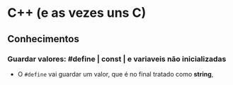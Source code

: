 # C++ (e as vezes uns C)

## Conhecimentos

### Guardar valores: #define | const | e variaveis não inicializadas
- O `#define` vai guardar um valor, que é no final tratado como __string__, 